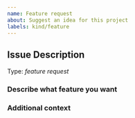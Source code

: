 ```yaml
---
name: Feature request
about: Suggest an idea for this project
labels: kind/feature
---
```


<!-- Here is for bug reports and feature requests ONLY! 

Please try to use English to describe your issue, or at least provide a snippet of English translation.
-->

Issue Description
---

Type: *feature request*

### Describe what feature you want

### Additional context
<!-- Add any other context or screenshots about the feature request here. -->